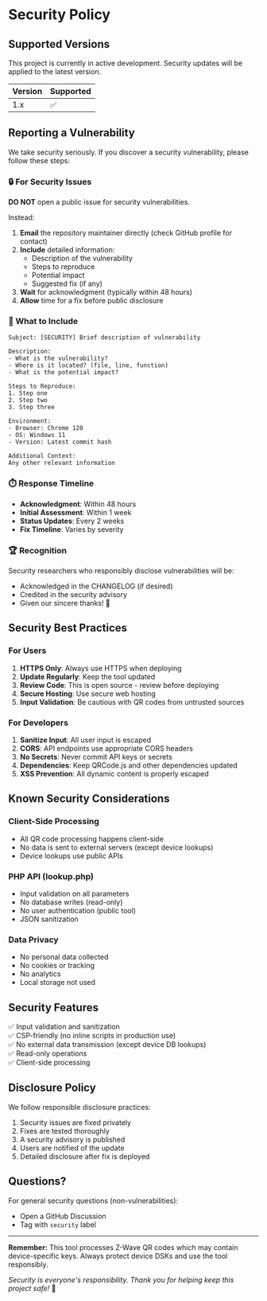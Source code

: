 # Security Policy

## Supported Versions

This project is currently in active development. Security updates will be applied to the latest version.

| Version | Supported          |
| ------- | ------------------ |
| 1.x     | :white_check_mark: |

## Reporting a Vulnerability

We take security seriously. If you discover a security vulnerability, please follow these steps:

### 🔒 For Security Issues

**DO NOT** open a public issue for security vulnerabilities.

Instead:

1. **Email** the repository maintainer directly (check GitHub profile for contact)
2. **Include** detailed information:
   - Description of the vulnerability
   - Steps to reproduce
   - Potential impact
   - Suggested fix (if any)
3. **Wait** for acknowledgment (typically within 48 hours)
4. **Allow** time for a fix before public disclosure

### 📧 What to Include

```
Subject: [SECURITY] Brief description of vulnerability

Description:
- What is the vulnerability?
- Where is it located? (file, line, function)
- What is the potential impact?

Steps to Reproduce:
1. Step one
2. Step two
3. Step three

Environment:
- Browser: Chrome 120
- OS: Windows 11
- Version: Latest commit hash

Additional Context:
Any other relevant information
```

### ⏱️ Response Timeline

- **Acknowledgment**: Within 48 hours
- **Initial Assessment**: Within 1 week
- **Status Updates**: Every 2 weeks
- **Fix Timeline**: Varies by severity

### 🏆 Recognition

Security researchers who responsibly disclose vulnerabilities will be:
- Acknowledged in the CHANGELOG (if desired)
- Credited in the security advisory
- Given our sincere thanks! 🙏

## Security Best Practices

### For Users

1. **HTTPS Only**: Always use HTTPS when deploying
2. **Update Regularly**: Keep the tool updated
3. **Review Code**: This is open source - review before deploying
4. **Secure Hosting**: Use secure web hosting
5. **Input Validation**: Be cautious with QR codes from untrusted sources

### For Developers

1. **Sanitize Input**: All user input is escaped
2. **CORS**: API endpoints use appropriate CORS headers
3. **No Secrets**: Never commit API keys or secrets
4. **Dependencies**: Keep QRCode.js and other dependencies updated
5. **XSS Prevention**: All dynamic content is properly escaped

## Known Security Considerations

### Client-Side Processing
- All QR code processing happens client-side
- No data is sent to external servers (except device lookups)
- Device lookups use public APIs

### PHP API (lookup.php)
- Input validation on all parameters
- No database writes (read-only)
- No user authentication (public tool)
- JSON sanitization

### Data Privacy
- No personal data collected
- No cookies or tracking
- No analytics
- Local storage not used

## Security Features

✅ Input validation and sanitization  
✅ CSP-friendly (no inline scripts in production use)  
✅ No external data transmission (except device DB lookups)  
✅ Read-only operations  
✅ Client-side processing  

## Disclosure Policy

We follow responsible disclosure practices:

1. Security issues are fixed privately
2. Fixes are tested thoroughly
3. A security advisory is published
4. Users are notified of the update
5. Detailed disclosure after fix is deployed

## Questions?

For general security questions (non-vulnerabilities):
- Open a GitHub Discussion
- Tag with `security` label

---

**Remember:** This tool processes Z-Wave QR codes which may contain device-specific keys. Always protect device DSKs and use the tool responsibly.

*Security is everyone's responsibility. Thank you for helping keep this project safe!* 🔐
